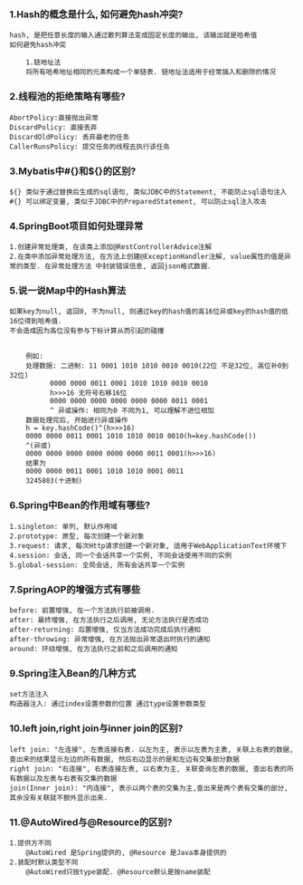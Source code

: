 ### 1.Hash的概念是什么, 如何避免hash冲突?

```
hash, 是把任意长度的输入通过散列算法变成固定长度的输出, 该输出就是哈希值
如何避免hash冲突

    1.链地址法
    将所有哈希地址相同的元素构成一个单链表. 链地址法适用于经常插入和删除的情况
```

### 2.线程池的拒绝策略有哪些?

```
AbortPolicy:直接抛出异常
DiscardPolicy: 直接丢弃
DiscardOldPolicy: 丢弃最老的任务
CallerRunsPolicy: 提交任务的线程去执行该任务
```

### 3.Mybatis中#{}和${}的区别?

```
${} 类似于通过替换后生成的sql语句, 类似JDBC中的Statement, 不能防止sql语句注入
#{} 可以绑定变量, 类似于JDBC中的PreparedStatement, 可以防止sql注入攻击
```

### 4.SpringBoot项目如何处理异常

```
1.创建异常处理类, 在该类上添加@RestControllerAdvice注解
2.在类中添加异常处理方法, 在方法上创建@ExceptionHandler注解, value属性的值是异常的类型. 在异常处理方法 中封装错误信息, 返回json格式数据.
```

### 5.说一说Map中的Hash算法

```
如果key为null, 返回0, 不为null, 则通过key的hash值的高16位异或key的hash值的低16位得到哈希值. 
不会造成因为高位没有参与下标计算从而引起的碰撞


    例如:
    处理数据: 二进制: 11 0001 1010 1010 0010 0010(22位 不足32位, 高位补0到32位)
          0000 0000 0011 0001 1010 1010 0010 0010
          h>>>16 无符号右移16位
          0000 0000 0000 0000 0000 0000 0011 0001
          ^ 异或操作: 相同为0 不同为1, 可以理解不进位相加
    数据处理完后, 开始进行异或操作
    h = key.hashCode()^(h>>>16)
    0000 0000 0011 0001 1010 1010 0010 0010(h=key.hashCode())
    ^(异或)
    0000 0000 0000 0000 0000 0000 0011 0001(h>>>16)
    结果为
    0000 0000 0011 0001 1010 1010 0001 0011
    3245803(十进制)
```

### 6.Spring中Bean的作用域有哪些?

```
1.singleton: 单列, 默认作用域
2.prototype: 原型, 每次创建一个新对象
3.request: 请求, 每次Http请求创建一个新对象, 适用于WebApplicationText环境下
4.session: 会话, 同一个会话共享一个实例, 不同会话使用不同的实例
5.global-session: 全局会话, 所有会话共享一个实例
```

### 7.SpringAOP的增强方式有哪些

```
before: 前置增强, 在一个方法执行前被调用.
after: 最终增强, 在方法执行之后调用, 无论方法执行是否成功
after-returning: 后置增强, 仅当方法成功完成后执行通知
after-throwing: 异常增强, 在方法抛出异常退出时执行的通知
around: 环绕增强, 在方法执行之前和之后调用的通知
```



### 9.Spring注入Bean的几种方式

```
set方法注入
构造器注入: 通过index设置参数的位置 通过type设置参数类型
```

### 10.left join,right join与inner join的区别?

```
left join: "左连接", 左表连接右表. 以左为主, 表示以左表为主表, 关联上右表的数据, 查出来的结果显示左边的所有数据, 然后右边显示的是和左边有交集部分数据
right join: "右连接", 右表连接左表, 以右表为主, 关联查询左表的数据, 查出右表的所有数据以及左表与右表有交集的数据
join(Inner join): "内连接", 表示以两个表的交集为主,查出来是两个表有交集的部分, 其余没有关联就不额外显示出来.
```

### 11.@AutoWired与@Resource的区别?

```
1.提供方不同
    @AutoWired 是Spring提供的, @Resource 是Java本身提供的
2.装配时默认类型不同
    @AutoWired只按type装配. @Resource默认是按name装配
```

